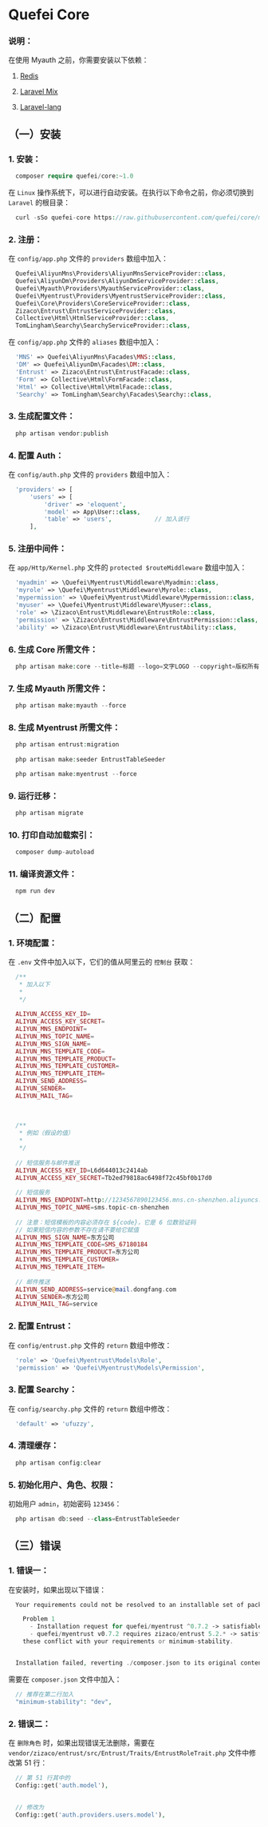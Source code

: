 # Quefei Core




### 说明：


在使用 Myauth 之前，你需要安装以下依赖：

1. [Redis](http://www.redis.cn)

2. [Laravel Mix](http://d.laravel-china.org/docs/5.4/mix)

3. [Laravel-lang](https://github.com/caouecs/Laravel-lang)




## （一）安装



### 1. 安装：


```php
  composer require quefei/core:~1.0
```


在 `Linux` 操作系统下，可以进行自动安装。在执行以下命令之前，你必须切换到 `Laravel` 的根目录：

```php
  curl -sSo quefei-core https://raw.githubusercontent.com/quefei/core/master/install && bash quefei-core
```



### 2. 注册：


在 `config/app.php` 文件的 `providers` 数组中加入：

```php
  Quefei\AliyunMns\Providers\AliyunMnsServiceProvider::class,
  Quefei\AliyunDm\Providers\AliyunDmServiceProvider::class,
  Quefei\Myauth\Providers\MyauthServiceProvider::class,
  Quefei\Myentrust\Providers\MyentrustServiceProvider::class,
  Quefei\Core\Providers\CoreServiceProvider::class,
  Zizaco\Entrust\EntrustServiceProvider::class,
  Collective\Html\HtmlServiceProvider::class,
  TomLingham\Searchy\SearchyServiceProvider::class,
```


在 `config/app.php` 文件的 `aliases` 数组中加入：

```php
  'MNS' => Quefei\AliyunMns\Facades\MNS::class,
  'DM' => Quefei\AliyunDm\Facades\DM::class,
  'Entrust' => Zizaco\Entrust\EntrustFacade::class,
  'Form' => Collective\Html\FormFacade::class,
  'Html' => Collective\Html\HtmlFacade::class,
  'Searchy' => TomLingham\Searchy\Facades\Searchy::class,
```



### 3. 生成配置文件：


```php
  php artisan vendor:publish
```



### 4. 配置 Auth：


在 `config/auth.php` 文件的 `providers` 数组中加入：

```php
  'providers' => [
      'users' => [
          'driver' => 'eloquent',
          'model' => App\User::class,
          'table' => 'users',            // 加入该行
      ],
```



### 5. 注册中间件：


在 `app/Http/Kernel.php` 文件的 `protected $routeMiddleware` 数组中加入：

```php
  'myadmin' => \Quefei\Myentrust\Middleware\Myadmin::class,
  'myrole' => \Quefei\Myentrust\Middleware\Myrole::class,
  'mypermission' => \Quefei\Myentrust\Middleware\Mypermission::class,
  'myuser' => \Quefei\Myentrust\Middleware\Myuser::class,
  'role' => \Zizaco\Entrust\Middleware\EntrustRole::class,
  'permission' => \Zizaco\Entrust\Middleware\EntrustPermission::class,
  'ability' => \Zizaco\Entrust\Middleware\EntrustAbility::class,
```



### 6. 生成 Core 所需文件：


```php
  php artisan make:core --title=标题 --logo=文字LOGO --copyright=版权所有者
```



### 7. 生成 Myauth 所需文件：


```php
  php artisan make:myauth --force
```



### 8. 生成 Myentrust 所需文件：


```php
  php artisan entrust:migration
  
  php artisan make:seeder EntrustTableSeeder

  php artisan make:myentrust --force
```



### 9. 运行迁移：


```php
  php artisan migrate
```



### 10. 打印自动加载索引：


```php
  composer dump-autoload
```



### 11. 编译资源文件：


```php
  npm run dev
```




## （二）配置



### 1. 环境配置：


在 `.env` 文件中加入以下，它们的值从阿里云的 `控制台` 获取：

```php
  /**
   * 加入以下
   * 
   */
   
  ALIYUN_ACCESS_KEY_ID=
  ALIYUN_ACCESS_KEY_SECRET=
  ALIYUN_MNS_ENDPOINT=
  ALIYUN_MNS_TOPIC_NAME=
  ALIYUN_MNS_SIGN_NAME=
  ALIYUN_MNS_TEMPLATE_CODE=
  ALIYUN_MNS_TEMPLATE_PRODUCT=
  ALIYUN_MNS_TEMPLATE_CUSTOMER=
  ALIYUN_MNS_TEMPLATE_ITEM=
  ALIYUN_SEND_ADDRESS=
  ALIYUN_SENDER=
  ALIYUN_MAIL_TAG=
  
  
  
  /**
   * 例如（假设的值）
   * 
   */
   
  // 短信服务与邮件推送
  ALIYUN_ACCESS_KEY_ID=L6d644013c2414ab                                        // Access Key ID
  ALIYUN_ACCESS_KEY_SECRET=Tb2ed79818ac6498f72c45bf0b17d0                      // Access Key Secret
  
  // 短信服务
  ALIYUN_MNS_ENDPOINT=http://1234567890123456.mns.cn-shenzhen.aliyuncs.com     // Mns Endpoint
  ALIYUN_MNS_TOPIC_NAME=sms.topic-cn-shenzhen                                  // 主题名称
  
  // 注意：短信模板的内容必须存在 ${code}，它是 6 位数验证码
  // 如果短信内容的参数不存在请不要给它赋值
  ALIYUN_MNS_SIGN_NAME=东方公司                                                // 短信签名
  ALIYUN_MNS_TEMPLATE_CODE=SMS_67180184                                        // 短信模板的 CODE
  ALIYUN_MNS_TEMPLATE_PRODUCT=东方公司                                         // 短信内容的 ${product}
  ALIYUN_MNS_TEMPLATE_CUSTOMER=                                                // 短信内容的 ${customer}
  ALIYUN_MNS_TEMPLATE_ITEM=
  
  // 邮件推送
  ALIYUN_SEND_ADDRESS=service@mail.dongfang.com                                // 发信地址
  ALIYUN_SENDER=东方公司                                                        // 发件人（用户自定义）
  ALIYUN_MAIL_TAG=service                                                      // 邮件标签
```



### 2. 配置 Entrust：


在 `config/entrust.php` 文件的 `return` 数组中修改：

```php
  'role' => 'Quefei\Myentrust\Models\Role',
  'permission' => 'Quefei\Myentrust\Models\Permission',
```



### 3. 配置 Searchy：


在 `config/searchy.php` 文件的 `return` 数组中修改：

```php
  'default' => 'ufuzzy',
```



### 4. 清理缓存：


```php
  php artisan config:clear
```



### 5. 初始化用户、角色、权限：


初始用户 `admin`，初始密码 `123456`：

```php
  php artisan db:seed --class=EntrustTableSeeder
```




## （三）错误



### 1. 错误一：


在安装时，如果出现以下错误：

```php
  Your requirements could not be resolved to an installable set of packages.

    Problem 1
      - Installation request for quefei/myentrust ^0.7.2 -> satisfiable by quefei/myentrust[v0.7.2].
      - quefei/myentrust v0.7.2 requires zizaco/entrust 5.2.* -> satisfiable by zizaco/entrust[5.2.x-dev] but 
	these conflict with your requirements or minimum-stability.


  Installation failed, reverting ./composer.json to its original content.
```


需要在 `composer.json` 文件中加入：

```php
  // 推荐在第二行加入
  "minimum-stability": "dev",
```



### 2. 错误二：


在 `删除角色` 时，如果出现错误无法删除，需要在 `vendor/zizaco/entrust/src/Entrust/Traits/EntrustRoleTrait.php` 文件中修改第 51 行：

```php
  // 第 51 行其中的
  Config::get('auth.model'),
  
  
  // 修改为
  Config::get('auth.providers.users.model'),
```

